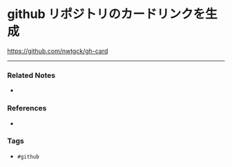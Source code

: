 # github リポジトリのカードリンクを生成
https://github.com/nwtgck/gh-card

----
### Related Notes
- 

### References
- 

### Tags
- `#github`